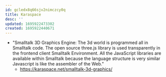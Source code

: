 ```yaml
---
id: gcledx8q66sjv2nimczcy0q
title: Karaspace
desc: ''
updated: 1695922473302
created: 1695922440671
---
```


- "Smalltalk 3D Graphics Engine: The 3d world is programmed all in Smalltalk code. The open source three.js library is used transparently in the frontend client Smalltalk Environment. All the JavaScript libraries are available within Smalltalk because the language structure is very similar  Javascript is like the assembler of the Web."
  - https://karaspace.net/smalltalk-3d-graphics/